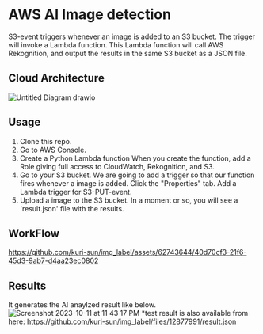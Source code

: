 # AWS AI Image detection

S3-event triggers whenever an image is added to an S3 bucket. The trigger will invoke a Lambda function. 
This Lambda function will call AWS Rekognition, and output the results in the same S3 bucket as a JSON file.

## Cloud Architecture
![Untitled Diagram drawio](https://github.com/kuri-sun/img_label/assets/62743644/925787db-c28c-415c-bf60-72837618b607)

## Usage
1. Clone this repo.
2. Go to AWS Console.
3. Create a Python Lambda function When you create the function, add a Role giving full access to CloudWatch, Rekognition, and S3.
4. Go to your S3 bucket. We are going to add a trigger so that our function fires whenever a image is added. Click the "Properties" tab. Add a Lambda trigger for S3-PUT-event.
5. Upload a image to the S3 bucket. In a moment or so, you will see a 'result.json' file with the results.

## WorkFlow
https://github.com/kuri-sun/img_label/assets/62743644/40d70cf3-21f6-45d3-9ab7-d4aa23ec0802

## Results
It generates the AI anaylzed result like below.
![Screenshot 2023-10-11 at 11 43 17 PM](https://github.com/kuri-sun/img_label/assets/62743644/3fff0469-43af-409b-8c6b-e4a5f4b23277)
*test result is also available from here: https://github.com/kuri-sun/img_label/files/12877991/result.json


